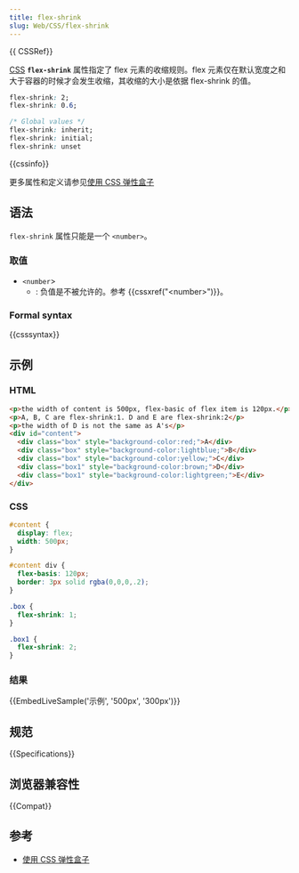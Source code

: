 ```yaml
---
title: flex-shrink
slug: Web/CSS/flex-shrink
---
```


{{ CSSRef}}

[CSS](/zh-CN/docs/Web/CSS) **`flex-shrink`** 属性指定了 flex 元素的收缩规则。flex 元素仅在默认宽度之和大于容器的时候才会发生收缩，其收缩的大小是依据 flex-shrink 的值。

```css
flex-shrink: 2;
flex-shrink: 0.6;

/* Global values */
flex-shrink: inherit;
flex-shrink: initial;
flex-shrink: unset
```

{{cssinfo}}

更多属性和定义请参见[使用 CSS 弹性盒子](/zh-CN/docs/Web/CSS/CSS_Flexible_Box_Layout/Using_CSS_flexible_boxes)

## 语法

`flex-shrink` 属性只能是一个 `<number>`。

### 取值

- `<number`>
  - : 负值是不被允许的。参考 {{cssxref("&lt;number&gt;")}}。

### Formal syntax

{{csssyntax}}

## 示例

### HTML

```html
<p>the width of content is 500px, flex-basic of flex item is 120px.</p>
<p>A, B, C are flex-shrink:1. D and E are flex-shrink:2</p>
<p>the width of D is not the same as A's</p>
<div id="content">
  <div class="box" style="background-color:red;">A</div>
  <div class="box" style="background-color:lightblue;">B</div>
  <div class="box" style="background-color:yellow;">C</div>
  <div class="box1" style="background-color:brown;">D</div>
  <div class="box1" style="background-color:lightgreen;">E</div>
</div>
```

### CSS

```css
#content {
  display: flex;
  width: 500px;
}

#content div {
  flex-basis: 120px;
  border: 3px solid rgba(0,0,0,.2);
}

.box {
  flex-shrink: 1;
}

.box1 {
  flex-shrink: 2;
}
```

### 结果

{{EmbedLiveSample('示例', '500px', '300px')}}

## 规范

{{Specifications}}

## 浏览器兼容性

{{Compat}}

## 参考

- [使用 CSS 弹性盒子](/zh-CN/docs/Web/CSS/CSS_Flexible_Box_Layout/Using_CSS_flexible_boxes)
